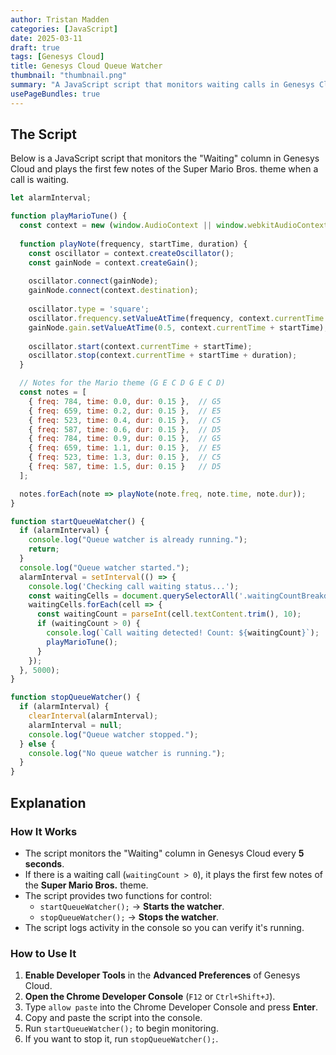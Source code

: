 ```yaml
---
author: Tristan Madden
categories: [JavaScript]
date: 2025-03-11
draft: true
tags: [Genesys Cloud]
title: Genesys Cloud Queue Watcher
thumbnail: "thumbnail.png"
summary: "A JavaScript script that monitors waiting calls in Genesys Cloud and plays a Super Mario Bros. theme when a call is waiting."
usePageBundles: true
---
```


## The Script

Below is a JavaScript script that monitors the "Waiting" column in Genesys Cloud and plays the first few notes of the Super Mario Bros. theme when a call is waiting.

```javascript
let alarmInterval;

function playMarioTune() {
  const context = new (window.AudioContext || window.webkitAudioContext)();
  
  function playNote(frequency, startTime, duration) {
    const oscillator = context.createOscillator();
    const gainNode = context.createGain();
    
    oscillator.connect(gainNode);
    gainNode.connect(context.destination);
    
    oscillator.type = 'square';
    oscillator.frequency.setValueAtTime(frequency, context.currentTime + startTime);
    gainNode.gain.setValueAtTime(0.5, context.currentTime + startTime);
    
    oscillator.start(context.currentTime + startTime);
    oscillator.stop(context.currentTime + startTime + duration);
  }

  // Notes for the Mario theme (G E C D G E C D)
  const notes = [
    { freq: 784, time: 0.0, dur: 0.15 },  // G5
    { freq: 659, time: 0.2, dur: 0.15 },  // E5
    { freq: 523, time: 0.4, dur: 0.15 },  // C5
    { freq: 587, time: 0.6, dur: 0.15 },  // D5
    { freq: 784, time: 0.9, dur: 0.15 },  // G5
    { freq: 659, time: 1.1, dur: 0.15 },  // E5
    { freq: 523, time: 1.3, dur: 0.15 },  // C5
    { freq: 587, time: 1.5, dur: 0.15 }   // D5
  ];

  notes.forEach(note => playNote(note.freq, note.time, note.dur));
}

function startQueueWatcher() {
  if (alarmInterval) {
    console.log("Queue watcher is already running.");
    return;
  }
  console.log("Queue watcher started.");
  alarmInterval = setInterval(() => {
    console.log('Checking call waiting status...');
    const waitingCells = document.querySelectorAll('.waitingCountBreakdown .total-count');
    waitingCells.forEach(cell => {
      const waitingCount = parseInt(cell.textContent.trim(), 10);
      if (waitingCount > 0) {
        console.log(`Call waiting detected! Count: ${waitingCount}`);
        playMarioTune();
      }
    });
  }, 5000);
}

function stopQueueWatcher() {
  if (alarmInterval) {
    clearInterval(alarmInterval);
    alarmInterval = null;
    console.log("Queue watcher stopped.");
  } else {
    console.log("No queue watcher is running.");
  }
}
```

## Explanation

### **How It Works**
- The script monitors the "Waiting" column in Genesys Cloud every **5 seconds**.
- If there is a waiting call (`waitingCount > 0`), it plays the first few notes of the **Super Mario Bros.** theme.
- The script provides two functions for control:
  - `startQueueWatcher();` → **Starts the watcher**.
  - `stopQueueWatcher();` → **Stops the watcher**.
- The script logs activity in the console so you can verify it's running.

### **How to Use It**
1. **Enable Developer Tools** in the **Advanced Preferences** of Genesys Cloud.
2. **Open the Chrome Developer Console** (`F12` or `Ctrl+Shift+J`).
3. Type `allow paste` into the Chrome Developer Console and press **Enter**.
4. Copy and paste the script into the console.
5. Run `startQueueWatcher();` to begin monitoring.
6. If you want to stop it, run `stopQueueWatcher();`.